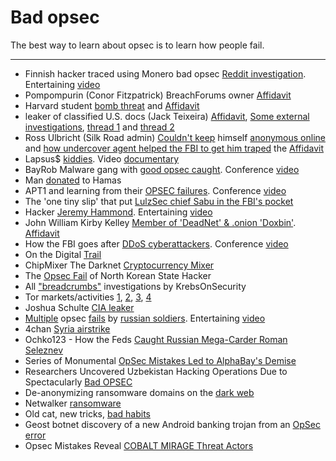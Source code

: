 # Bad opsec

The best way to learn about opsec is to learn how people fail.

---
- Finnish hacker traced using Monero bad opsec [Reddit investigation](https://libreddit.bus-hit.me/r/Monero/comments/19emsfe/finlands_national_bureau_of_investigation_claims). Entertaining [video](https://www.youtube.com/watch?v=7CD_Nl3iwhE)
- Pompompurin (Conor Fitzpatrick) BreachForums owner [Affidavit](https://s3.documentcloud.org/documents/23723268/pompourin-affidavit-govuscourtsvaed53554220.pdf)
- Harvard student [bomb threat](https://slate.com/technology/2013/12/harvard-exam-bomb-threats-how-the-alleged-hoaxer-failed-to-cover-his-online-tracks.html) and [Affidavit](https://www.washingtonpost.com/blogs/the-switch/files/2013/12/kimeldoharvard.pdf)
- leaker of classified U.S. docs (Jack Teixeira) [Affidavit](https://www.documentcloud.org/documents/23777131-jack-teixeira-affidavit), [Some external investigations](https://archive.is/dI9wU), [thread 1](https://nitter.net/AricToler/status/1646888783609049088#m) and [thread 2](https://nitter.net/trbrtc/status/1646544312170053633#m)
- Ross Ulbricht (Silk Road admin) [Couldn't keep](https://krebsonsecurity.com/2013/11/no-bail-for-alleged-silk-road-mastermind/) himself [anonymous online](https://arstechnica.com/information-technology/2013/10/silk-road-mastermind-unmasked-by-rookie-goofs-complaint-alleges/) and [how undercover agent helped the FBI to get him traped](https://archive.is/BDsLI) the [Affidavit](https://www.documentcloud.org/documents/801070-silk-road-files)
- Lapsus$ [kiddies](https://blog.sekoia.io/lapsus-when-kiddies-play-in-the-big-league/). Video [documentary](https://youtu.be/v_z2HkVfcEA)
- BayRob Malware gang with [good opsec caught](https://www.zdnet.com/article/the-bayrob-malware-gangs-rise-and-fall/).  Conference [video](https://youtube.com/watch?v=zXmZnU2GdVk&t=0)
- Man [donated](https://www.justice.gov/usao-nj/press-release/file/1164941/download) to Hamas
- APT1 and learning from their [OPSEC failures](https://www.osintme.com/index.php/2020/01/15/apt1-and-learning-from-their-opsec-failures/). Conference [video](https://youtu.be/StSLxFbVz0M)
- The 'one tiny slip' that put [LulzSec chief Sabu in the FBI's pocket](https://www.theregister.com/2012/03/07/lulzsec_takedown_analysis/)
- Hacker [Jeremy Hammond](https://www.justice.gov/archive/usao/nys/pressreleases/March12/hackers/hammondjeremycomplaint.pdf). Entertaining [video](https://www.youtube.com/watch?v=qLgCzFN_LDo&t=722)
- John William Kirby Kelley [Member of 'DeadNet' & .onion 'Doxbin'](https://krebsonsecurity.com/2020/01/alleged-member-of-neo-nazi-swatting-group-charged/). [Affidavit](https://www.courtlistener.com/recap/gov.uscourts.vaed.464952/gov.uscourts.vaed.464952.2.0.pdf)
- How the FBI goes after [DDoS cyberattackers](https://techcrunch.com/2023/08/12/fbi-ddos-for-hire-cyberattackers). Conference [video](https://youtu.be/9YK7Ugx1MOs?t=1857)
- On the Digital [Trail](https://dl.acm.org/doi/pdf/10.1145/2366316.2366323) 
- ChipMixer The Darknet [Cryptocurrency Mixer](https://www.justice.gov/opa/press-release/file/1574581/download)
- The [Opsec Fail](https://www.justice.gov/opa/press-release/file/1092091/download) of North Korean State Hacker
- All ["breadcrumbs"](https://krebsonsecurity.com/category/breadcrumbs/) investigations by KrebsOnSecurity
- Tor markets/activities [1](https://archive.is/SRMUU), [2](https://libreddit.kavin.rocks/r/privacy/comments/113f6wf/in_2019_the_uk_and_brazilian_governments_unmasked/), [3](https://libreddit.kavin.rocks/r/technology/comments/10egl5x/the_fbi_identified_a_tor_user/j4rwyvo/), [4](https://scribe.rip/is-kax17-performing-de-anonymization-attacks-against-tor-users-42e566defce8)
- Joshua Schulte [CIA leaker](https://archive.is/3THy7)
- [Multiple](https://info.enea.com/tracking_on_the_battlefield_report) opsec [fails](https://taskandpurpose.com/news/russian-military-opsec-failure-ukraine/) by [russian soldiers](https://www.rferl.org/a/trench-selfies-tracking-russia-military-frontline-social-media-/32462632.html). Entertaining [video](https://youtu.be/iH4_8WBPIrg)
- 4chan [Syria airstrike](https://dumayu.com/4chan-calls-airstrike-syria/)
- Ochko123 - How the Feds [Caught Russian Mega-Carder Roman Seleznev](https://youtu.be/6Chp12sEnWk)
- Series of Monumental [OpSec Mistakes Led to AlphaBay's Demise](https://www.bleepingcomputer.com/news/security/series-of-monumental-opsec-mistakes-led-to-alphabays-demise/)
- Researchers Uncovered Uzbekistan Hacking Operations Due to Spectacularly [Bad OPSEC](https://www.vice.com/en_us/article/3kx5y3/uzbekistan-hacking-operations-uncovered-due-to-spectacularly-bad-opsec)
- De-anonymizing ransomware domains on the [dark web](https://blog.talosintelligence.com/de-anonymizing-ransomware-domains-on/)
- Netwalker [ransomware](https://www.documentcloud.org/documents/21199896-vachon-desjardins-court-docs)
- Old cat, new tricks, [bad habits](https://www.pwc.com/gx/en/issues/cybersecurity/cyber-threat-intelligence/old-cat-new-tricks.html)
- Geost botnet discovery of a new Android banking trojan from an [OpSec error](https://www.virusbulletin.com/virusbulletin/2019/10/vb2019-paper-geost-botnet-story-discovery-new-android-banking-trojan-opsec-error/)
- Opsec Mistakes Reveal [COBALT MIRAGE Threat Actors](https://www.secureworks.com/blog/opsec-mistakes-reveal-cobalt-mirage-threat-actors)
